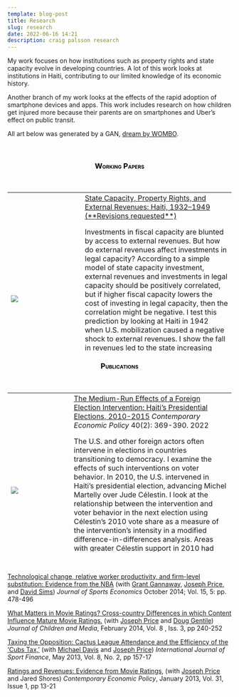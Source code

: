 ```yaml
---
template: blog-post
title: Research
slug: research
date: 2022-06-16 14:21
description: craig palsson research
---
```

My work focuses on how institutions such as property rights and state capacity evolve in developing countries. A lot of this work looks at institutions in Haiti, contributing to our limited knowledge of its economic history.

Another branch of my work looks at the effects of the rapid adoption of smartphone devices and apps. This work includes research on how children get injured more because their parents are on smartphones and Uber’s effect on public transit.

All art below was generated by a GAN, <a href="https://app.wombo.art/">dream by WOMBO</a>.

&nbsp;

<center>

<h3 style="color: #000000; font-variant: small-caps;">Working Papers</h3>
&nbsp;

<table style="height: 357;" width="716">
<tbody>
<tr>
<td style="vertical-align: middle;" width="150">

![](/assets/state-capacity-external-revenues.jpg)

</td>
<td style="vertical-align: middle;"><a href="https://www.craigpalsson.com/wp-content/uploads/2021/07/WP-Palsson-State-Capacity-and-External-Revenues.pdf">State Capacity, Property Rights, and External Revenues: Haiti, 1932–1949 (**Revisions requested**)</a>

Investments in fiscal capacity are blunted by access to external revenues. But how do external revenues affect investments in legal capacity? According to a simple model of state capacity investment, external revenues and investments in legal capacity should be positively correlated, but if higher fiscal capacity lowers the cost of investing in legal capacity, then the correlation might be negative. I test this prediction by looking at Haiti in 1942 when U.S. mobilization caused a negative shock to external revenues. I show the fall in revenues led to the state increasing investments in legal capacity and property rights security. I account for this inconsistency by showing that investment complementarities can alter how states invest in capacity.</td>

</tr>
<tr>
<td style="vertical-align: middle;">

![](/assets/vancuber.jpg)

</td>
<td style="vertical-align: middle;"><a href="https://www.craigpalsson.com/wp-content/uploads/2021/07/WP-Vancouver_and_Uber.pdf">VancUber: The Effect of Ride-Hailing on Public Transportation, Congestion, and Traffic Fatalities (with John Cairncross and [Jonathan Hall](http://individual.utoronto.ca/jhall/)) (**Revisions Requested**) </a>

We investigate the long-run effect of ride-hailing on public transit ridership, traffic congestion, and traffic fatalities. We identify ride-hailing’s long-run effect by exploiting British Columbia’s use of pre-existing regulation to ban ride-hailing from Vancouver. We use the synthetic control method to choose the set of treated cities that best matches Vancouver trends in each outcome before ride-hailing’s entry. We do not find a statistically significant effect of ride-hailing on our outcomes. Our confidence intervals provide bounds on the likely effect of ride-hailing on transit ridership and congestion that are smaller than many existing estimates. Our results for fatalities are imprecise.</td>

</tr>
</tbody>
</table>
<h3 style="color: #000000; font-variant: small-caps;">Publications</h3>
&nbsp;
<table style="height: 357px;" width="716">
<tbody>
<tr>
<td style="vertical-align: middle;" width="150">

![](/assets/election-intervention.jpg)

</td>
<td style="vertical-align: middle;"><a href="assets/Palsson 2021 CEP.pdf">The Medium-Run Effects of a Foreign Election Intervention: Haiti’s Presidential Elections, 2010-2015</a> <em>Contemporary Economic Policy</em> 40(2): 369-390. 2022

The U.S. and other foreign actors often intervene in elections in countries transitioning to democracy. I examine the effects of such interventions on voter behavior. In 2010, the U.S. intervened in Haiti’s presidential election, advancing Michel Martelly over Jude Célestin. I look at the relationship between the intervention and voter behavior in the next election using Célestin’s 2010 vote share as a measure of the intervention’s intensity in a modified difference-in-differences analysis. Areas with greater Célestin support in 2010 had lower turnout in 2015. The relationship is robust to many sensitivity tests that account for possible confounding effects from fraud.</td>

</tr>
<tr>
<td style="vertical-align: middle;">

![](/assets/jmp.jpg)

</td>
<td style="vertical-align: middle;"><a href="https://www.craigpalsson.com/Palsson JEH Web.pdf">Small Farms, Large Transaction Costs: Haiti's Missing Sugar </a> (2021) <em> Journal of Economic History, 81(2): 513--548</em>

In the eighteenth century, Haiti was the world’s leading sugar producer, but when cane surged in the Caribbean in the early twentieth century, Haiti produced none. Instead, the land sat idle while workers emigrated to work on sugar plantations. I examine the hypothesis that historical property rights institutions created high transaction costs for converting land to cane production. I collect new data on land-use from 1928–1950 and a proxy for transaction costs. The evidence suggests transaction costs impeded the land market from responding to the sugar boom.</td>

</tr>
<tr>
<td style="vertical-align: middle;">

![](/assets/uber-public-transit.jpg)

</td>
<td style="vertical-align: middle;"><a href="https://www.sciencedirect.com/science/article/abs/pii/S0094119018300731">Is Uber a substitute or complement to public transit? </a> (with [Jonathan Hall](http://individual.utoronto.ca/jhall/) and [Joseph Price](https://economics.byu.edu/directory/joseph-p-price)). <em>Journal of Urban Economics</em> 108: 36-50. 2018

How Uber affects public transit ridership is a relevant policy question facing cities worldwide. Theoretically, Uber’s effect on transit is ambiguous: while Uber is an alternative mode of travel, it can also increase the reach and flexibility of public transit’s fixed-route, fixed-schedule service. We estimate the effect of Uber on public transit ridership using a difference-in-differences design that exploits variation across U.S. metropolitan areas in both the intensity of Uber penetration and the timing of Uber entry. We find that Uber is a complement for the average transit agency, increasing ridership by five percent after two years. This average effect masks considerable heterogeneity, with Uber increasing ridership more in larger cities and for smaller transit agencies.</td>

</tr>
<tr>
<td style="vertical-align: middle;">

![](/assets/smartphones.jpg)

</td>
<td style="vertical-align: middle;"><a href="http://www.sciencedirect.com/science/article/pii/S0047272717301810">Smartphones and Child Injuries</a> <em>Journal of Public Economics</em> December 2017; Vol. 156, pp. 200-213

From 2005 to 2012, injuries to children under five increased by 10%, possibly because smartphones distract caregivers from supervising children. I exploit the expansion of AT&amp;T's 3G network in both a difference-in-differences and a triple difference framework and find that hospitals experienced a 5% increase in emergency department visits for children ages 0–5, but none for children ages 6–10, after getting 3G. Age-specific injury patterns on playgrounds, from poisoning, and in sports further support the conclusion that smartphones distract caregivers.</td>

</tr>
</tbody>
</table>
&nbsp;
</center>

<a href="http://jse.sagepub.com/content/15/5/478.abstract">Technological change, relative worker productivity, and firm-level substitution: Evidence from the NBA</a> (with [Grant Gannaway](https://sites.google.com/site/grantgannaway/), [Joseph Price](https://economics.byu.edu/directory/joseph-p-price), and [David Sims](https://economics.byu.edu/directory/david-p-sims)) <em>Journal of Sports Economics</em> October 2014; Vol. 15, 5: pp. 478-496

<a href="http://www.tandfonline.com/doi/full/10.1080/17482798.2014.880359#.UwOJ1-KmVVZ">What Matters in Movie Ratings? Cross-country Differences in which Content Influence Mature Movie Ratings.</a> (with [Joseph Price](https://economics.byu.edu/directory/joseph-p-price) and [Doug Gentile](https://drdouglas.org/)) <em>Journal of Children and Media</em>, February 2014, Vol. 8 , Iss. 3, pp 240-252

<a href="http://ideas.repec.org/a/jsf/intjsf/v8y2013i2p157-170.html">Taxing the Opposition: Cactus League Attendance and the Efficiency of the ‘Cubs Tax,’</a> (with [Michael Davis](https://people.mst.edu/faculty/davismc/index.html) and [Joseph Price](https://economics.byu.edu/directory/joseph-p-price)) <em>International Journal of Sport Finance</em>, May 2013, Vol. 8, No. 2, pp 157-17

<a href="http://onlinelibrary.wiley.com/doi/10.1111/j.1465-7287.2012.00315.x/abstract">Ratings and Revenues: Evidence from Movie Ratings</a>, (with [Joseph Price](https://economics.byu.edu/directory/joseph-p-price) and Jared Shores) <em>Contemporary Economic Policy</em>, January 2013, Vol. 31, Issue 1, pp 13-21

&nbsp;